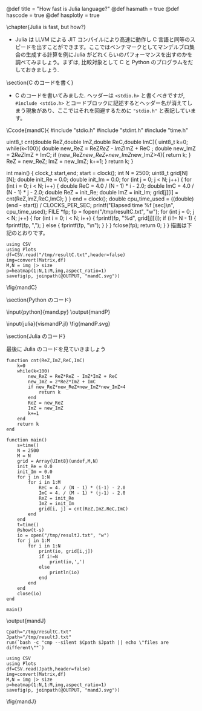 @def title = "How fast is Julia language?"
@def hasmath = true
@def hascode = true
@def hasplotly = true

\chapter{Julia is fast, but how?}

- Julia は LLVM による JIT コンパイルにより高速に動作し C 言語と同等のスピードを出すことができます。ここではベンチマークとしてマンデルブロ集合の生成する計算を例にJulia がどれくらいのパフォーマンスを出すのかを調べてみましょう。まずは, 比較対象として C と Python のプログラムをだしておきましょう.

\section{C のコードを書く}

- C のコードを書いてみました. ヘッダーは `<stdio.h>` と書くべきですが, `#include <stdio.h>` とコードブロックに記述するとヘッダー名が消えてしまう現象があり、ここではそれを回避するために `"stdio.h"` と表記しています。

\Ccode{mandC}{
#include "stdio.h"
#include "stdint.h"
#include "time.h"

uint8_t cnt(double ReZ,double ImZ,double ReC,double ImC){
    uint8_t k=0;
    while(k<100){
        double new_ReZ = ReZ*ReZ - ImZ*ImZ + ReC ;
        double new_ImZ = 2*ReZ*ImZ + ImC;
        if (new_ReZ*new_ReZ+new_ImZ*new_ImZ>4){
            return k;
        }
        ReZ = new_ReZ;
        ImZ = new_ImZ;
        k+=1;
    }
    return k;
}


int main()
{
    clock_t start,end;
    start = clock();
    int N = 2500;
    uint8_t grid[N][N];
    double init_Re = 0.0;
    double init_Im = 0.0;
    for (int j = 0; j < N; j++)
    {
        for (int i = 0; i < N; i++)
        {
            double ReC = 4.0 / (N - 1) * i - 2.0;
            double ImC = 4.0 / (N - 1) * j - 2.0;
            double ReZ = init_Re;
            double ImZ = init_Im;
            grid[j][i] = cnt(ReZ,ImZ,ReC,ImC);
        }
    }
    end = clock();
    double cpu_time_used = ((double) (end - start)) / CLOCKS_PER_SEC;
    printf("Elapsed time %f [sec]\n", cpu_time_used);
    FILE *fp;
    fp = fopen("/tmp/resultC.txt", "w");
    for (int j = 0; j < N; j++)
    {
        for (int i = 0; i < N; i++)
        {
            fprintf(fp, "%d", grid[j][i]);
            if (i != N - 1)
            {
                fprintf(fp, ",");
            }
            else
            {
                fprintf(fp, "\n");
            }
        }
    }
    fclose(fp);
    return 0;
}
}
描画は下記のとおりです。

```julia:plotmandC
using CSV
using Plots
df=CSV.read("/tmp/resultC.txt",header=false)
img=convert(Matrix,df)
M,N = img |> size
p=heatmap(1:N,1:M,img,aspect_ratio=1)
savefig(p, joinpath(@OUTPUT, "mandC.svg")) 
```

\fig{mandC}

\section{Python のコード}

\input{python}{mand.py}
\output{mandP}

\input{julia}{vismandP.jl}
\fig{mandP.svg}


\section{Julia のコード}

最後に Julia のコードを見ていきましょう

```julia:mandJ
function cnt(ReZ,ImZ,ReC,ImC)
	k=0
	while(k<100)
		new_ReZ = ReZ*ReZ - ImZ*ImZ + ReC
		new_ImZ = 2*ReZ*ImZ + ImC
		if new_ReZ*new_ReZ+new_ImZ*new_ImZ>4
			return k
		end
		ReZ = new_ReZ
		ImZ = new_ImZ
		k+=1
	end
	return k
end

function main()
	s=time()
	N = 2500
	M = N
	grid = Array{UInt8}(undef,M,N)
	init_Re = 0.0
	init_Im = 0.0
	for j in 1:N
		for i in 1:M
			ReC = 4. / (N - 1) * (i-1) - 2.0
			ImC = 4. / (M - 1) * (j-1) - 2.0
			ReZ = init_Re
			ImZ = init_Im
			grid[i, j] = cnt(ReZ,ImZ,ReC,ImC)
		end
    end
    t=time()
    @show(t-s)
    io = open("/tmp/resultJ.txt", "w")
    for j in 1:M
    	for i in 1:N
    		print(io, grid[i,j])
    		if i!=N
    			print(io,',')
    		else
    			println(io)
    		end
    	end
    end
    close(io)
end

main()

```

\output{mandJ}

```julia:plotmandJ
Cpath="/tmp/resultC.txt"
Jpath="/tmp/resultJ.txt"
run(`bash -c "cmp --silent $Cpath $Jpath || echo \"files are different\""`)

using CSV
using Plots
df=CSV.read(Jpath,header=false)
img=convert(Matrix,df)
M,N = img |> size
p=heatmap(1:N,1:M,img,aspect_ratio=1)
savefig(p, joinpath(@OUTPUT, "mandJ.svg")) 
```

\fig{mandJ}
